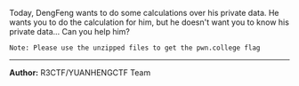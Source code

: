 Today, DengFeng wants to do some calculations over his private data. He wants you to do the calculation for him, but he doesn't want you to know his private data... Can you help him?

`Note: Please use the unzipped files to get the pwn.college flag`

---

**Author:** R3CTF/YUANHENGCTF Team 